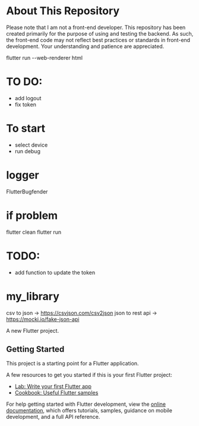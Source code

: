 # About This Repository

Please note that I am not a front-end developer. This repository has been created primarily for the purpose of using and testing the backend. As such, the front-end code may not reflect best practices or standards in front-end development. Your understanding and patience are appreciated.


flutter run --web-renderer html

# TO DO:
- add logout
- fix token

# To start
- select device
- run debug

# logger
FlutterBugfender

# if problem
flutter clean
flutter run

# TODO:
- add function to update the token

# my_library

csv to json -> https://csvjson.com/csv2json
json to rest api -> https://mocki.io/fake-json-api

A new Flutter project.

## Getting Started

This project is a starting point for a Flutter application.

A few resources to get you started if this is your first Flutter project:

- [Lab: Write your first Flutter app](https://docs.flutter.dev/get-started/codelab)
- [Cookbook: Useful Flutter samples](https://docs.flutter.dev/cookbook)

For help getting started with Flutter development, view the
[online documentation](https://docs.flutter.dev/), which offers tutorials,
samples, guidance on mobile development, and a full API reference.
